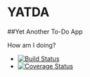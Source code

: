 # YATDA
##Yet Another To-Do App

How am I doing?
* [![Build Status](https://travis-ci.org/bhishp/YATDA.svg?branch=master)](https://travis-ci.org/bhishp/YATDA)
* [![Coverage Status](https://coveralls.io/repos/bhishp/YATDA/badge.svg?branch=istanbul&service=github)](https://coveralls.io/github/bhishp/YATDA?branch=istanbul)
